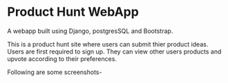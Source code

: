 # Product Hunt WebApp
A webapp built using Django, postgresSQL and Bootstrap.

This is a product hunt site where users can submit thier product ideas. Users are first required to sign up. They can view other users products and upvote according to their preferences.

Following are some screenshots-


